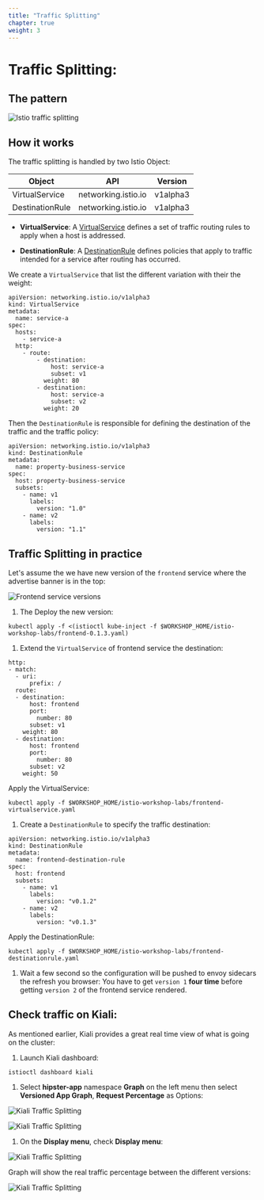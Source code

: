 ```yaml
---
title: "Traffic Splitting"
chapter: true
weight: 3
---
```

# Traffic Splitting:


## The pattern

![Istio traffic splitting](/images/istio-traffic-splitting.png?width=40pc)

## How it works

The traffic splitting is handled by two Istio Object:


| Object           | API                 | Version    |
| -----------------| --------------------|----------- |
| VirtualService   | networking.istio.io | v1alpha3   |
| DestinationRule  | networking.istio.io | v1alpha3   |

- **VirtualService**: A [VirtualService](https://istio.io/docs/reference/config/networking/v1alpha3/virtual-service/) defines a set of traffic routing rules to apply when a host is addressed.

- **DestinationRule**: A [DestinationRule](https://istio.io/docs/reference/config/networking/v1alpha3/destination-rule/) defines policies that apply to traffic intended for a service after routing has occurred.

We create a `VirtualService` that list the different variation with their the weight:

```
apiVersion: networking.istio.io/v1alpha3
kind: VirtualService
metadata:
  name: service-a
spec:
  hosts:
    - service-a
  http:
    - route:
        - destination:
            host: service-a
            subset: v1
          weight: 80
        - destination:
            host: service-a
            subset: v2
          weight: 20
```



Then the `DestinationRule` is responsible for defining the destination of the traffic and the traffic policy:

```
apiVersion: networking.istio.io/v1alpha3
kind: DestinationRule
metadata:
  name: property-business-service
spec:
  host: property-business-service
  subsets:
    - name: v1
      labels:
        version: "1.0"
    - name: v2
      labels:
        version: "1.1"
```


## Traffic Splitting in practice


<!-- First we need to create to create a new version of the frontend service:

1. create a copy of `frontend.yaml` under `$WORKSHOP_DIR/microservices-demo/kubernetes-manifests/` and name it `frontend-0.1.3.yaml`.

2. Edit `frontend-0.1.3.yaml` and change the label `version` to `0.1.3`.

3. Edit `$WORKSHOP_DIR/microservices-demo/src/frontend/templates/product.html`, on line 39 change `btn-primary` to `btn-success`:

```
...
<button type="submit" class="btn-success btn-info btn-lg ml-3">Add to Cart</button>
...
```

Change docker images with the full path of GCP:

4. Tag the version:



4. Build the images:

```
skaffold run -p gcb --default-repo=gcr.io/$PROJECT_ID
```
it will take around 3 minutes.
Meanwhile let's explore manifests: -->

Let's assume the we have new version of the `frontend` service where the advertise banner is in the top:

![Frontend service versions](/images/frontend-versions.png?width=50pc)

1. The Deploy  the new version:

```
kubectl apply -f <(istioctl kube-inject -f $WORKSHOP_HOME/istio-workshop-labs/frontend-0.1.3.yaml)
```

1. Extend the `VirtualService` of frontend service the destination:

```
http:
- match:
  - uri:
      prefix: /
  route:
  - destination:
      host: frontend
      port:
        number: 80
      subset: v1
    weight: 80
  - destination:
      host: frontend
      port:
        number: 80
      subset: v2
    weight: 50
```


Apply the VirtualService:

```
kubectl apply -f $WORKSHOP_HOME/istio-workshop-labs/frontend-virtualservice.yaml
```

1. Create a `DestinationRule` to specify the traffic destination:

```
apiVersion: networking.istio.io/v1alpha3
kind: DestinationRule
metadata:
  name: frontend-destination-rule
spec:
  host: frontend
  subsets:
    - name: v1
      labels:
        version: "v0.1.2"
    - name: v2
      labels:
        version: "v0.1.3"
```

Apply the DestinationRule:

```
kubectl apply -f $WORKSHOP_HOME/istio-workshop-labs/frontend-destinationrule.yaml
```

1. Wait a few second so the configuration will be pushed to envoy sidecars the refresh you browser:
You have to get `version 1` **four time** before getting `version 2` of the frontend service rendered.



## Check traffic on Kiali:

As mentioned earlier, Kiali provides a great real time view of what is going on the cluster:

<!-- run the script as following:

```
./$WORKSHOP_HOME/istio-workshop-labs/hipster-curl-loop.sh
``` -->

1. Launch Kiali dashboard:
```
istioctl dashboard kiali
```
1. Select **hipster-app** namespace **Graph** on the left menu then select **Versioned App Graph**, **Request Percentage** as Options:

![Kiali Traffic Splitting](/images/kiali-traffic-splitting-1.png?width=30pc)

![Kiali Traffic Splitting](/images/kiali-traffic-splitting-2.png?width=30pc)

1. On the **Display menu**, check  **Display menu**:

![Kiali Traffic Splitting](/images/kiali-traffic-splitting-3.png?width=10pc)

Graph will show the real traffic percentage between the different versions:

![Kiali Traffic Splitting](/images/kiali-traffic-splitting-5.png?width=50pc)



<!-- ## Exercise:
Traffic Shifting. -->
